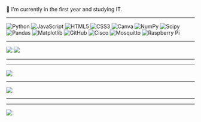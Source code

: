 
:wave:  I'm currently in the first year and studying IT.<br>

---

![Python](https://img.shields.io/badge/python-3670A0?style=plastic&logo=python&logoColor=ffdd54) ![JavaScript](https://img.shields.io/badge/javascript-%23323330.svg?style=plastic&logo=javascript&logoColor=%23F7DF1E) ![HTML5](https://img.shields.io/badge/html5-%23E34F26.svg?style=plastic&logo=html5&logoColor=white) ![CSS3](https://img.shields.io/badge/css3-%231572B6.svg?style=plastic&logo=css3&logoColor=white) ![Canva](https://img.shields.io/badge/Canva-%2300C4CC.svg?style=plastic&logo=Canva&logoColor=white) ![NumPy](https://img.shields.io/badge/numpy-%23013243.svg?style=plastic&logo=numpy&logoColor=white) ![Scipy](https://img.shields.io/badge/SciPy-%230C55A5.svg?style=plastic&logo=scipy&logoColor=%white) ![Pandas](https://img.shields.io/badge/pandas-%23150458.svg?style=plastic&logo=pandas&logoColor=white) ![Matplotlib](https://img.shields.io/badge/Matplotlib-%23ffffff.svg?style=plastic&logo=Matplotlib&logoColor=white) ![GitHub](https://img.shields.io/badge/github-%23121011.svg?style=plastic&logo=github&logoColor=white) ![Cisco](https://img.shields.io/badge/cisco-%23049fd9.svg?style=plastic&logo=cisco&logoColor=white) ![Mosquitto](https://img.shields.io/badge/mosquitto-%233C5280.svg?style=plastic&logo=eclipsemosquitto&logoColor=white) ![Raspberry Pi](https://img.shields.io/badge/-Raspberry_Pi-C51A4A?style=plastic&logo=Raspberry-Pi)


---

![](https://github-readme-stats.vercel.app/api/top-langs/?username=01Qin&theme=buefy&hide_border=true&include_all_commits=true&count_private=true&layout=compact) ![](https://nirzak-streak-stats.vercel.app/?user=01Qin&theme=buefy&hide_border=true)<br/>

---



---

[![](https://visitcount.itsvg.in/api?id=01Qin&icon=0&color=0)](https://visitcount.itsvg.in)



---


![](https://github-contributor-stats.vercel.app/api?username=01Qin&limit=5&theme=buefy&combine_all_yearly_contributions=true)


---



---


![](https://github-profile-trophy.vercel.app/?username=01Qin&theme=buefy&no-frame=true&no-bg=true&margin-w=4)
